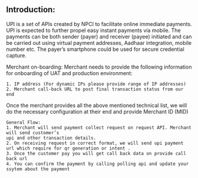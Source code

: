 ## Introduction:
UPI is a set of APIs created by NPCI to facilitate online immediate payments. UPI is expected to
further propel easy instant payments via mobile. The payments can be both sender (payer) and
receiver (payee) initiated and can be carried out using virtual payment addresses, Aadhaar
integration, mobile number etc. The payer’s smartphone could be used for secure credential
capture.

Merchant on-boarding:
Merchant needs to provide the following information for onboarding of UAT and production
environment:
```Technical list:
1. IP address (For dynamic IPs please provide range of IP addresses)
2. Merchant call-back URL to post final transaction status from our end
```
Once the merchant provides all the above mentioned technical list, we will do the necessary
configuration at their end and provide Merchant ID (MID)  
```
General Flow:
1. Merchant will send payment collect request on request API. Merchant will send customer’s
upi and other transaction details.
2. On receiving request in correct format, we will send upi payment url which require for qr generation or intent .
3. Once the customer pay you will get call back data on provide call back url
4. You can confirm the payment by calling polling api and update your ssytem about the payment
```
